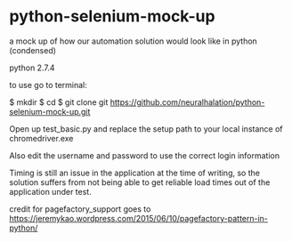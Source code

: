 # python-selenium-mock-up
a mock up of how our automation solution would look like in python (condensed)

python 2.7.4

to use go to terminal: 

$ mkdir <a place to put the code> 
$ cd <that directory you just made>
$ git clone git https://github.com/neuralhalation/python-selenium-mock-up.git

Open up test_basic.py and replace the setup path to your local instance of chromedriver.exe

Also edit the username and password to use the correct login information

Timing is still an issue in the application at the time of writing, so the solution suffers from not being able to get reliable load
times out of the application under test. 

credit for pagefactory_support goes to https://jeremykao.wordpress.com/2015/06/10/pagefactory-pattern-in-python/
